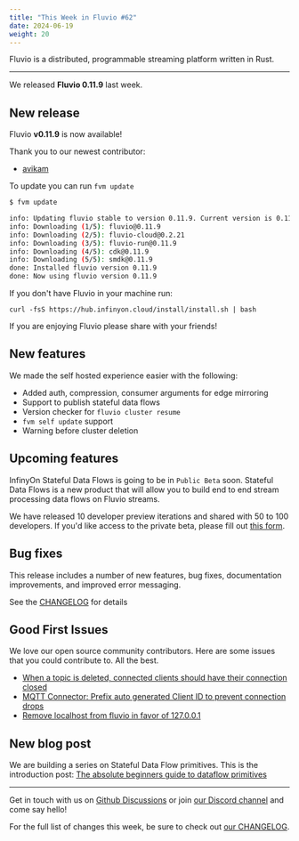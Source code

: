 ```yaml
---
title: "This Week in Fluvio #62"
date: 2024-06-19
weight: 20
---
```

Fluvio is a distributed, programmable streaming platform written in Rust.

---
We released **Fluvio 0.11.9** last week.

## New release
Fluvio **v0.11.9** is now available!

Thank you to our newest contributor:
- [avikam](https://github.com/avikam)

To update you can run `fvm update`

```bash
$ fvm update

info: Updating fluvio stable to version 0.11.9. Current version is 0.11.8.
info: Downloading (1/5): fluvio@0.11.9
info: Downloading (2/5): fluvio-cloud@0.2.21
info: Downloading (3/5): fluvio-run@0.11.9
info: Downloading (4/5): cdk@0.11.9
info: Downloading (5/5): smdk@0.11.9
done: Installed fluvio version 0.11.9
done: Now using fluvio version 0.11.9

```

If you don't have Fluvio in your machine run:

```
curl -fsS https://hub.infinyon.cloud/install/install.sh | bash
```

If you are enjoying Fluvio please share with your friends!

## New features

We made the self hosted experience easier with the following:

- Added auth, compression, consumer arguments for edge mirroring
- Support to publish stateful data flows
- Version checker for `fluvio cluster resume`
- `fvm self update` support
- Warning before cluster deletion


## Upcoming features
InfinyOn Stateful Data Flows is going to be in `Public Beta` soon. Stateful Data Flows is a new product that will allow you to build end to end stream processing data flows on Fluvio streams.

We have released 10 developer preview iterations and shared with 50 to 100 developers. If you'd like access to the private beta, please fill out [this form](https://infinyon.com/request/ss-early-access/).

## Bug fixes
This release includes a number of new features, bug fixes, documentation improvements, and improved error messaging.

See the [CHANGELOG](https://github.com/infinyon/fluvio/blob/v0.11.9/CHANGELOG.md) for details

## Good First Issues
We love our open source community contributors. Here are some issues that you could contribute to. All the best.

- [When a topic is deleted, connected clients should have their connection closed](https://github.com/infinyon/fluvio/issues/3836)
- [MQTT Connector: Prefix auto generated Client ID to prevent connection drops](https://github.com/infinyon/fluvio/issues/3825)
- [Remove localhost from fluvio in favor of 127.0.0.1](https://github.com/infinyon/fluvio/issues/3866)

## New blog post
We are building a series on Stateful Data Flow primitives. This is the introduction post: [The absolute beginners guide to dataflow primitives](https://infinyon.com/blog/2024/04/dataflow-primitives-intro/)

---

Get in touch with us on [Github Discussions] or join [our Discord channel] and come say hello!

For the full list of changes this week, be sure to check out [our CHANGELOG].

[Fluvio open source]: https://github.com/infinyon/fluvio
[our CHANGELOG]: https://github.com/infinyon/fluvio/blob/master/CHANGELOG.md
[our Discord channel]: https://discordapp.com/invite/bBG2dTz
[Github Discussions]: https://github.com/infinyon/fluvio/discussions
